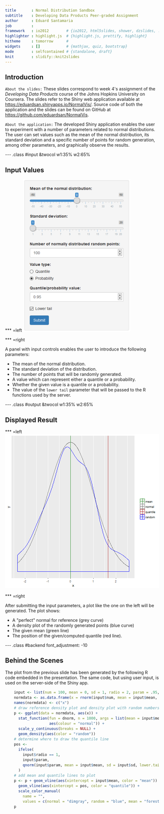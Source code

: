 ```yaml
---
title       : Normal Distribution Sandbox
subtitle    : Developing Data Products Peer-graded Assignment
author      : Eduard Santamaria
job         : 
framework   : io2012        # {io2012, html5slides, shower, dzslides, ...}
highlighter : highlight.js  # {highlight.js, prettify, highlight}
hitheme     : tomorrow      # 
widgets     : []            # {mathjax, quiz, bootstrap}
mode        : selfcontained # {standalone, draft}
knit        : slidify::knit2slides
---
```


## Introduction

`About the slides:` These slides correspond to week 4's assignment of the *Developing Data Products* course of the Johns Hopkins University on Coursera. The slides refer to the Shiny web application available at https://eduardsan.shinyapps.io/NormalVis/. Source code of both the application and the slides can be found on GitHub at https://github.com/eduardsan/NormalVis.

`About the application:` The developed Shiny application enables the user to experiment with a number of parameters related to normal distributions. The user can set values such as the mean of the normal distribution, its standard deviation and a specific number of points for random generation, among other parameters, and graphically observe the results.

--- .class #input &twocol w1:35% w2:65%

## Input Values

*** =left
<img class='left' src='assets/img/input_panel.png' height=500px/>

*** =right

A panel with input controls enables the user to introduce the following parameters:
- The mean of the normal distribution.
- The standard deviation of the distribution.
- The number of points that will be randomly generated.
- A value which can represent either a quantile or a probability.
- Whether the given value is a quantile or a probability.
- The value of the `lower tail` parameter that will be passed to the R functions used by the server.

--- .class #output &twocol w1:35% w2:65%

## Displayed Result

*** =left
![plot of chunk plot](assets/fig/plot-1.png)

*** =right

After submitting the input parameters, a plot like the one on the left will be generated. The plot shows:

- A "perfect" normal for reference (grey curve)
- A density plot of the randomly generated points (blue curve)
- The given mean (green line)
- The position of the given/computed quantile (red line).

--- .class #backend font_adjustment: -10

## Behind the Scenes

The plot from the previous slide has been generated by the following R code embedded in the presentation. The same code, but using user input, is used on the server-side of the Shiny app.

<style>
code.r {
  font-size: 12px;
}
</style>


```r
    input <- list(num = 100, mean = 0, sd = 1, radio = 2, param = .95, lower.tail = TRUE)
    normdata <- as.data.frame(x = rnorm(input$num, mean = input$mean, sd = input$sd))
    names(normdata) <- c("x")
    # draw reference density plot and density plot with random numbers
    p <- ggplot(data = normdata, aes(x)) + 
      stat_function(fun = dnorm, n = 1000, args = list(mean = input$mean, sd = input$sd), 
                    aes(colour = "normal")) +
      scale_y_continuous(breaks = NULL) + 
      geom_density(aes(color = "random"))
    # determine where to draw the quantile line
    pos <-
      ifelse(
        input$radio == 1,
        input$param,
        qnorm(input$param, mean = input$mean, sd = input$sd, lower.tail = input$lower.tail)
      )
    # add mean and quantile lines to plot
    p <- p + geom_vline(aes(xintercept = input$mean, color = "mean")) +
      geom_vline(aes(xintercept = pos, color = "quantile")) +
      scale_color_manual(
        name = "", 
        values = c(normal = "dimgray", random = "blue", mean = "forestgreen", quantile = "firebrick"))
    p
```
